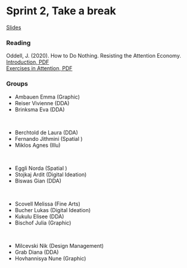# Sprint 2, Take a break

<a href="https://docs.google.com/presentation/d/1vt9IFxvf_X-EN_l2wU7C7UdrFpojqmAAB2pHBxJmBtg/edit?slide=id.p#slide=id.p">Slides </a>

### Reading
Oddell, J. (2020). How to Do Nothing. Resisting the Attention Economy. <br/>
<a href="https://hsluzern.sharepoint.com/:b:/r/sites/-Colabor2025-TM/Kursmaterialien/Jenny_Odell/Introduction.pdf?csf=1&web=1&e=2Bvzr4">Introduction, PDF</a> <br/> 
<a href="https://hsluzern.sharepoint.com/:b:/r/sites/-Colabor2025-TM/Kursmaterialien/Jenny_Odell/ExercisesInAttention.pdf?csf=1&web=1&e=dH7pZe">Exercises in Attention, PDF</a>

### Groups 

* Ambauen Emma (Graphic)
* Reiser Vivienne (DDA)
* Brinksma Eva (DDA)

<br/>

* Berchtold de Laura (DDA)
* Fernando Jithmini (Spatial )
* Miklos Agnes (Illu)

<br/>

* Eggli Norda (Spatial )
* Stojkaj Ardit (Digital Ideation)
* Biswas Gian (DDA)


<br/>

* Scovell Melissa (Fine Arts)
* Bucher Lukas (Digital Ideation)
* Kukulu Elisee (DDA)
* Bischof Julia (Graphic)

<br/>
 
 * Milcevski Nik (Design Management)
* Grab Diana (DDA)
 * Hovhannisya Nune (Graphic)